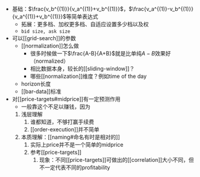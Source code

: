 - 基础：$\frac{v_b^{(1)}}{v_a^{(1)}+v_b^{(1)}}$，$\frac{v_a^{(1)}-v_b^{(1)}}{v_a^{(1)}+v_b^{(1)}}$等简单表达式
  - 拓展：更多档、加权更多档、自适应设置多少档以及权
  - `bid size, ask size`
- 可以[[grid-search]]的参数
  - [[normalization]]怎么做
    - 很多时候做一下$\frac{A-B}{A+B}$就是比单纯$A-B$效果好（normalized）
    - 相比数据本身，较长的[[sliding-window]]？
    - 哪些[[normalization]]维度？例如time of the day
  - horizon长度
  - [[bar-data]]标准
- 对[[price-targets#midprice]]有一定预测作用
  - 一般靠这个不足以赚钱，因为
  1. 浅层理解
     1. 谁都知道，不够打赢手续费
     2. [[order-execution]]并不简单
  2. 本质理解：[[naming#命名有时是相对的]]
     1. 实际上price并不是一个简单的midprice
     2. 参考[[price-targets]]
        1. 现象：不同[[price-targets]]可做出的[[correlation]]大小不同，但不一定代表不同的profitability